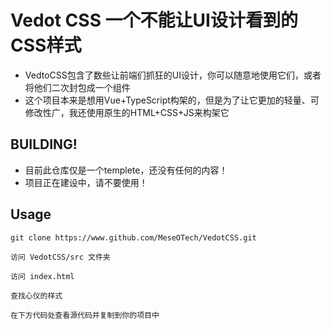 # Vedot CSS 一个不能让UI设计看到的CSS样式
- VedtoCSS包含了数些让前端们抓狂的UI设计，你可以随意地使用它们，或者将他们二次封包成一个组件
- 这个项目本来是想用Vue+TypeScript构架的，但是为了让它更加的轻量、可修改性广，我还使用原生的HTML+CSS+JS来构架它

## BUILDING!
- 目前此仓库仅是一个templete，还没有任何的内容！
- 项目正在建设中，请不要使用！

## Usage
```git
git clone https://www.github.com/MeseOTech/VedotCSS.git
```

```
访问 VedotCSS/src 文件夹
```

```
访问 index.html
```

```
查找心仪的样式
```

```
在下方代码处查看源代码并复制到你的项目中
```